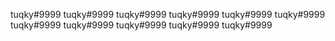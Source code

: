 tuqky#9999
tuqky#9999
tuqky#9999
tuqky#9999
tuqky#9999
tuqky#9999
tuqky#9999
tuqky#9999
tuqky#9999
tuqky#9999
tuqky#9999
